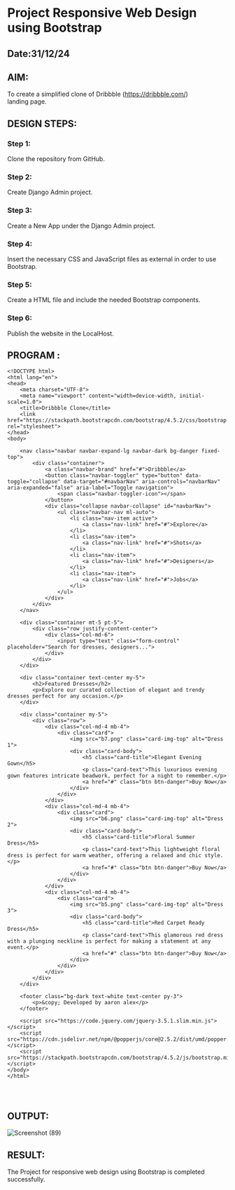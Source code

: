 # Project Responsive Web Design using Bootstrap
## Date:31/12/24

## AIM:
To create a simplified clone of Dribbble (https://dribbble.com/) landing page.


## DESIGN STEPS:

### Step 1:
Clone the repository from GitHub.

### Step 2:
Create Django Admin project.

### Step 3:
Create a New App under the Django Admin project.

### Step 4:
Insert the necessary CSS and JavaScript files as external in order to use Bootstrap.

### Step 5:
Create a HTML file and include the needed Bootstrap components.

### Step 6:
Publish the website in the LocalHost.

## PROGRAM :
```
<!DOCTYPE html>
<html lang="en">
<head>
    <meta charset="UTF-8">
    <meta name="viewport" content="width=device-width, initial-scale=1.0">
    <title>Dribbble Clone</title>
    <link href="https://stackpath.bootstrapcdn.com/bootstrap/4.5.2/css/bootstrap.min.css" rel="stylesheet">
</head>
<body>

    <nav class="navbar navbar-expand-lg navbar-dark bg-danger fixed-top">
        <div class="container">
            <a class="navbar-brand" href="#">Dribbble</a>
            <button class="navbar-toggler" type="button" data-toggle="collapse" data-target="#navbarNav" aria-controls="navbarNav" aria-expanded="false" aria-label="Toggle navigation">
                <span class="navbar-toggler-icon"></span>
            </button>
            <div class="collapse navbar-collapse" id="navbarNav">
                <ul class="navbar-nav ml-auto">
                    <li class="nav-item active">
                        <a class="nav-link" href="#">Explore</a>
                    </li>
                    <li class="nav-item">
                        <a class="nav-link" href="#">Shots</a>
                    </li>
                    <li class="nav-item">
                        <a class="nav-link" href="#">Designers</a>
                    </li>
                    <li class="nav-item">
                        <a class="nav-link" href="#">Jobs</a>
                    </li>
                </ul>
            </div>
        </div>
    </nav>

    <div class="container mt-5 pt-5">
        <div class="row justify-content-center">
            <div class="col-md-6">
                <input type="text" class="form-control" placeholder="Search for dresses, designers...">
            </div>
        </div>
    </div>

    <div class="container text-center my-5">
        <h2>Featured Dresses</h2>
        <p>Explore our curated collection of elegant and trendy dresses perfect for any occasion.</p>
    </div>

    <div class="container my-5">
        <div class="row">
            <div class="col-md-4 mb-4">
                <div class="card">
                    <img src="b7.png" class="card-img-top" alt="Dress 1">
                    <div class="card-body">
                        <h5 class="card-title">Elegant Evening Gown</h5>
                        <p class="card-text">This luxurious evening gown features intricate beadwork, perfect for a night to remember.</p>
                        <a href="#" class="btn btn-danger">Buy Now</a>
                    </div>
                </div>
            </div>
            <div class="col-md-4 mb-4">
                <div class="card">
                    <img src="b6.png" class="card-img-top" alt="Dress 2">
                    <div class="card-body">
                        <h5 class="card-title">Floral Summer Dress</h5>
                        <p class="card-text">This lightweight floral dress is perfect for warm weather, offering a relaxed and chic style.</p>
                        <a href="#" class="btn btn-danger">Buy Now</a>
                    </div>
                </div>
            </div>
            <div class="col-md-4 mb-4">
                <div class="card">
                    <img src="b5.png" class="card-img-top" alt="Dress 3">
                    <div class="card-body">
                        <h5 class="card-title">Red Carpet Ready Dress</h5>
                        <p class="card-text">This glamorous red dress with a plunging neckline is perfect for making a statement at any event.</p>
                        <a href="#" class="btn btn-danger">Buy Now</a>
                    </div>
                </div>
            </div>
        </div>
    </div>

    <footer class="bg-dark text-white text-center py-3">
        <p>&copy; Developed by aaron alex</p>
    </footer>

    <script src="https://code.jquery.com/jquery-3.5.1.slim.min.js"></script>
    <script src="https://cdn.jsdelivr.net/npm/@popperjs/core@2.5.2/dist/umd/popper.min.js"></script>
    <script src="https://stackpath.bootstrapcdn.com/bootstrap/4.5.2/js/bootstrap.min.js"></script>
</body>
</html>




```


## OUTPUT:
![Screenshot (89)](https://github.com/user-attachments/assets/9a614d45-eea9-4f27-bc25-fad5126815d7)


## RESULT:
The Project for responsive web design using Bootstrap is completed successfully.

